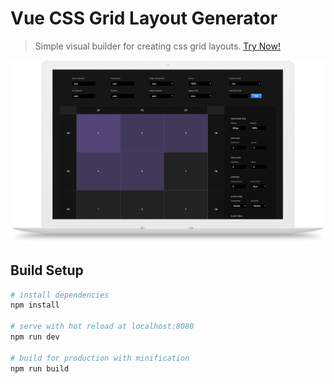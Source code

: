 # Vue CSS Grid Layout Generator

> Simple visual builder for creating css grid layouts. [Try Now!](http://css-grid-builder.octrace.pro)

![](screenshot.png)

## Build Setup

``` bash
# install dependencies
npm install

# serve with hot reload at localhost:8080
npm run dev

# build for production with minification
npm run build
```
